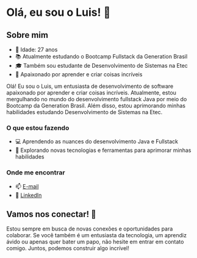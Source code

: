 # Olá, eu sou o Luis! 👋

## Sobre mim
- 🎂 Idade: 27 anos
- 📚 Atualmente estudando o Bootcamp Fullstack da Generation Brasil
- 🎓 Também sou estudante de Desenvolvimento de Sistemas na Etec
- 🌱 Apaixonado por aprender e criar coisas incríveis

Olá! Eu sou o Luis, um entusiasta de desenvolvimento de software apaixonado por aprender e criar coisas incríveis. Atualmente, estou mergulhando no mundo do desenvolvimento fullstack Java por meio do Bootcamp da Generation Brasil. Além disso, estou aprimorando minhas habilidades estudando Desenvolvimento de Sistemas na Etec.

### O que estou fazendo
- 💻 Aprendendo as nuances do desenvolvimento Java e Fullstack
- 🚀 Explorando novas tecnologias e ferramentas para aprimorar minhas habilidades

### Onde me encontrar
- 📫 [E-mail](luishenriquemf23@hotmail.com)
- 💼 [LinkedIn](https://www.linkedin.com/in/luis-henrique-ferreira-649623128/)

## Vamos nos conectar! 🌟
Estou sempre em busca de novas conexões e oportunidades para colaborar. Se você também é um entusiasta da tecnologia, um aprendiz ávido ou apenas quer bater um papo, não hesite em entrar em contato comigo. Juntos, podemos construir algo incrível!



<!---
hexcharlie/hexcharlie is a ✨ special ✨ repository because its `README.md` (this file) appears on your GitHub profile.
You can click the Preview link to take a look at your changes.
--->
